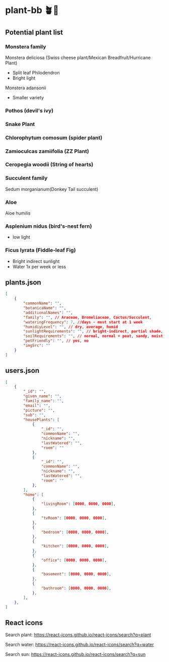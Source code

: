 # plant-bb 🪴🌿


## Potential plant list

### Monstera family

Monstera deliciosa (Swiss cheese plant/Mexican Breadfruit/Hurricane Plant)
* Split leaf Philodendron
* Bright light


Monstera adansonii
* Smaller variety 

### Pothos (devil's ivy)

### Snake Plant

### Chlorophytum comosum (spider plant)

### Zamioculcas zamiifolia (ZZ Plant)

### Ceropegia woodii (String of hearts)

### Succulent family

Sedum morganianum(Donkey Tail succulent)

### Aloe 
Aloe humilis

### Asplenium nidus (bird's-nest fern)
* low light

### Ficus lyrata (Fiddle-leaf Fig)
* Bright indirect sunlight
* Water 1x per week or less

## plants.json
```json
[
    {
        "commonName": "",
        "botanicaName": "",
        "additionalNames": "",
        "family": "", // Araceae, Bromeliaceae, Cactus/Succulent, 
        "wateringFrequency": 7, //days - most start at 1 week
        "humidiyLevel": "", // dry, average, humid
        "sunlightRequirements": "", // bright-indirect, partial shade, low
        "soilRequirements": "", // normal, normal + peat, sandy, moist, none
        "petFriendly": "", // yes, no
        "imgSrc": ""
    }
]
```
## users.json
```json
[
    {
        "_id": "",
        "given_name": "",
        "family_name": "",
        "email": "",
        "picture": "",
        "sub": "",
        "housePlants": [ 
            {
                "_id": "",
                "commonName": "",
                "nickname": "",
                "lastWatered": "",
                "room": ""
            },
            {
                "_id": "",
                "commonName": "",
                "nickname": "",
                "lastWatered": "",
                "room": ""
            }, 
        ],
        "home": [
            {
                "livingRoom": [0000, 0000, 0000],
            },
            {
                "tvRoom": [0000, 0000, 0000],
            },
            {
                "bedroom": [0000, 0000, 0000],
            },
            {
                "kitchen": [0000, 0000, 0000],
            },
            {
                "office": [0000, 0000, 0000],
            },
            {
                "basement": [0000, 0000, 0000],
            },
            {
                "bathroom": [0000, 0000, 0000],
            },
        ],
    },
]
```

## React icons

Search plant: https://react-icons.github.io/react-icons/search?q=plant

Search water: https://react-icons.github.io/react-icons/search?q=water

Search sun: https://react-icons.github.io/react-icons/search?q=sun

